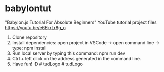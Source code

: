 # babylontut

"Babylon.js Tutorial For Absolute Beginners" YouTube tutorial project files https://youtu.be/e6EkrLr8g_o

1. Clone repository
2. Install dependencies: open project in VSCode -> open command line -> type: npm install
3. Run local server by typing this command: npm run dev
4. Ctrl + left click on the address generated in the command line.
5. Have fun! :D
#   t u d L o g o  
 #   t u d L o g o  
 
